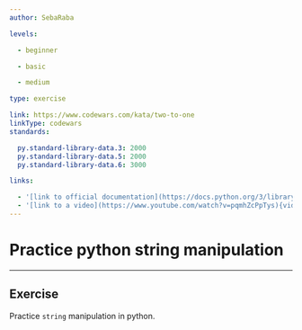 ```yaml
---
author: SebaRaba

levels:

  - beginner

  - basic

  - medium

type: exercise

link: https://www.codewars.com/kata/two-to-one
linkType: codewars
standards:

  py.standard-library-data.3: 2000
  py.standard-library-data.5: 2000
  py.standard-library-data.6: 3000

links:

  - '[link to official documentation](https://docs.python.org/3/library/string.html){website}'
  - '[link to a video](https://www.youtube.com/watch?v=pqmhZcPpTys){video}'
---
```


# Practice python string manipulation

---

## Exercise

Practice `string` manipulation in python.
